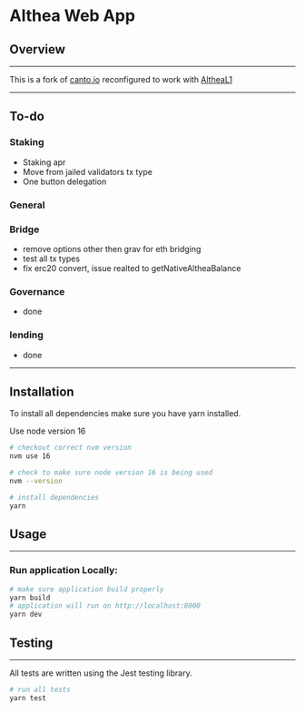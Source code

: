 # Althea Web App

## Overview

---

This is a fork of [canto.io](https://www.canto.io/)
reconfigured to work with [AltheaL1](https://github.com/althea-net/althea-L1)

---

## To-do

### Staking
- Staking apr
- Move from jailed validators tx type
- One button delegation

### General

### Bridge
- remove options other then grav for eth bridging 
- test all tx types
- fix erc20 convert, issue realted to getNativeAltheaBalance

### Governance
- done

### lending
- done

---

## Installation


To install all dependencies make sure you have yarn installed.

Use node version 16

```bash
# checkout correct nvm version
nvm use 16

# check to make sure node version 16 is being used
nvm --version

# install dependencies
yarn
```

## Usage

---

### Run application Locally:

```bash
# make sure application build properly
yarn build
# application will run on http://localhost:8000
yarn dev
```

## Testing

---

All tests are written using the Jest testing library. 

```bash
# run all tests
yarn test 
```